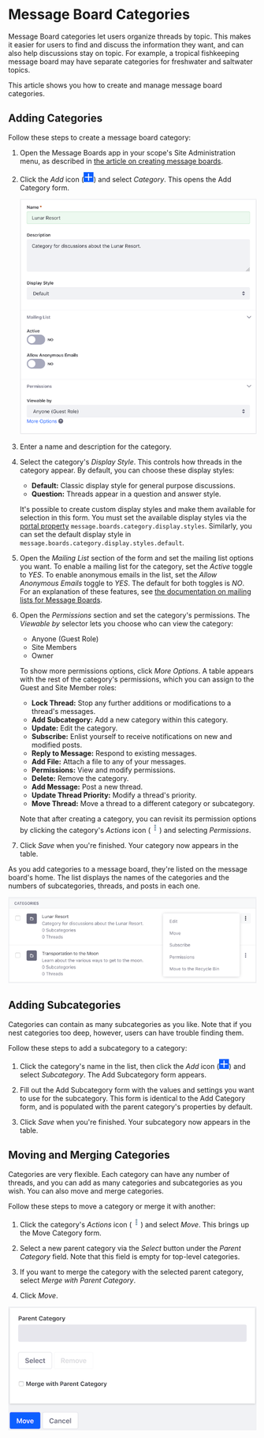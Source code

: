 # Message Board Categories [](id=message-board-categories)

Message Board categories let users organize threads by topic. This makes it 
easier for users to find and discuss the information they want, and can also 
help discussions stay on topic. For example, a tropical fishkeeping message 
board may have separate categories for freshwater and saltwater topics. 

This article shows you how to create and manage message board categories.

## Adding Categories [](id=adding-categories)

Follow these steps to create a message board category:

1.  Open the Message Boards app in your scope's Site Administration menu, as 
    described in 
    [the article on creating message boards](https://www.liferay.com/).

2.  Click the *Add* icon
    (![Add](../../../../images/icon-add.png)) and select *Category*. This opens 
    the Add Category form. 

    ![Figure 1: You have several options to create a message board category for your needs.](../../../../images/message-boards-add-category.png)

3.  Enter a name and description for the category. 

4.  Select the category's *Display Style*. This controls how threads in the 
    category appear. By default, you can choose these display styles: 

    -   **Default:** Classic display style for general purpose discussions.
    -   **Question:** Threads appear in a question and answer style. 

    It's possible to create custom display styles and make them available for 
    selection in this form. You must set the available display styles via the 
    [portal property](@platform-ref@/7.0-latest/propertiesdoc/portal.properties.html#Message%20Boards%20Portlet)
    `message.boards.category.display.styles`. Similarly, you can set the default 
    display style in `message.boards.category.display.styles.default`. 

5.  Open the *Mailing List* section of the form and set the mailing list options 
    you want. To enable a mailing list for the category, set the *Active* toggle 
    to *YES*. To enable anonymous emails in the list, set the *Allow Anonymous 
    Emails* toggle to *YES*. The default for both toggles is *NO*. For an 
    explanation of these features, see 
    [the documentation on mailing lists for Message Boards](https://www.liferay.com/). 

6.  Open the *Permissions* section and set the category's permissions. The 
    *Viewable by* selector lets you choose who can view the category: 

    -   Anyone (Guest Role)
    -   Site Members
    -   Owner

    To show more permissions options, click *More Options*. A table appears with 
    the rest of the category's permissions, which you can assign to the Guest 
    and Site Member roles: 

    -   **Lock Thread:** Stop any further additions or modifications to a 
        thread's messages. 
    -   **Add Subcategory:** Add a new category within this category. 
    -   **Update:** Edit the category. 
    -   **Subscribe:** Enlist yourself to receive notifications on new and 
        modified posts. 
    -   **Reply to Message:** Respond to existing messages. 
    -   **Add File:** Attach a file to any of your messages. 
    -   **Permissions:** View and modify permissions. 
    -   **Delete:** Remove the category. 
    -   **Add Message:** Post a new thread. 
    -   **Update Thread Priority:** Modify a thread's priority. 
    -   **Move Thread:** Move a thread to a different category or subcategory. 

    Note that after creating a category, you can revisit its permission options 
    by clicking the category's *Actions* icon
    (![Actions](../../../../images/icon-actions.png)) and selecting *Permissions*. 

7.  Click *Save* when you're finished. Your category now appears in the table. 

As you add categories to a message board, they're listed on the message board's
home. The list displays the names of the categories and the numbers of
subcategories, threads, and posts in each one. 

![Figure 2: Categories help you organize threads so users can find topical threads that interest them.](../../../../images/message-boards-home.png)

## Adding Subcategories [](id=adding-subcategories)

Categories can contain as many subcategories as you like. Note that if you nest 
categories too deep, however, users can have trouble finding them. 

Follow these steps to add a subcategory to a category:

1.  Click the category's name in the list, then click the *Add* icon 
    (![Add](../../../../images/icon-add.png)) and select *Subcategory*. The Add 
    Subcategory form appears. 

2.  Fill out the Add Subcategory form with the values and settings you want to 
    use for the subcategory. This form is identical to the Add Category form, 
    and is populated with the parent category's properties by default. 

3.  Click *Save* when you're finished. Your subcategory now appears in the 
    table. 

## Moving and Merging Categories [](id=moving-and-merging-categories)

Categories are very flexible. Each category can have any number of threads, and 
you can add as many categories and subcategories as you wish. You can also move 
and merge categories. 

Follow these steps to move a category or merge it with another: 

1.  Click the category's *Actions* icon
    (![Actions](../../../../images/icon-actions.png)) and select *Move*. 
    This brings up the Move Category form. 

2.  Select a new parent category via the *Select* button under the *Parent 
    Category* field. Note that this field is empty for top-level categories. 

3.  If you want to merge the category with the selected parent category, select 
    *Merge with Parent Category*. 

4.  Click *Move*. 

![Figure 3: The Move Category form lets you move and merge categories.](../../../../images/mb-move-merge.png)
